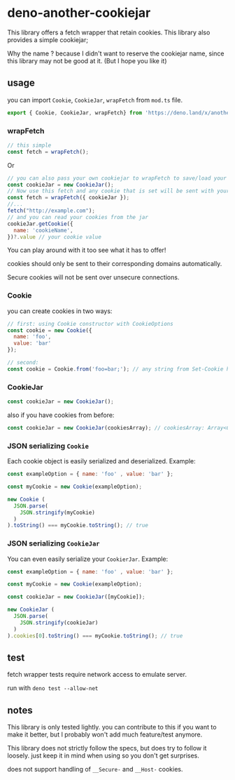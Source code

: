 # deno-another-cookiejar

This library offers a fetch wrapper that retain cookies. This library also provides a simple cookiejar;

Why the name ? because I didn't want to reserve the cookiejar name, since this library may not be good at it. (But I hope you like it)

## usage

you can import `Cookie`, `CookieJar`, `wrapFetch` from `mod.ts` file.

```js
export { Cookie, CookieJar, wrapFetch} from 'https://deno.land/x/another_cookiejar@v1.0.0/mod.ts';
```

### wrapFetch

```js
// this simple
const fetch = wrapFetch();
```

Or

```js
// you can also pass your own cookiejar to wrapFetch to save/load your cookies
const cookieJar = new CookieJar();
// Now use this fetch and any cookie that is set will be sent with your next requests automatically
const fetch = wrapFetch({ cookieJar });
//...
fetch("http://example.com");
// and you can read your cookies from the jar
cookieJar.getCookie({
  name: 'cookieName',
})?.value // your cookie value
```

You can play around with it too see what it has to offer!

cookies should only be sent to their corresponding domains automatically.

Secure cookies will not be sent over unsecure connections.

### Cookie

you can create cookies in two ways:

```js
// first: using Cookie constructor with CookieOptions
const cookie = new Cookie({
  name: 'foo',
  value: 'bar'
});
```

```js
// second: 
const cookie = Cookie.from('foo=bar;'); // any string from Set-Cookie header value is also valid.
```

### CookieJar

```js
const cookieJar = new CookieJar();
```

also if you have cookies from before:

```js
const cookieJar = new CookieJar(cookiesArray); // cookiesArray: Array<Cookie> | Array<CookieOptions>
```

### JSON serializing `Cookie`

Each cookie object is easily serialized and deserialized. Example:

```js
const exampleOption = { name: 'foo' , value: 'bar' };

const myCookie = new Cookie(exampleOption);

new Cookie ( 
  JSON.parse(
    JSON.stringify(myCookie)
  )
).toString() === myCookie.toString(); // true

```

### JSON serializing `CookieJar`

You can even easily serialize your `CookierJar`. Example:

```js
const exampleOption = { name: 'foo' , value: 'bar' };

const myCookie = new Cookie(exampleOption);

const cookieJar = new CookieJar([myCookie]);

new CookieJar (
  JSON.parse(
    JSON.stringify(cookieJar)
  )
).cookies[0].toString() === myCookie.toString(); // true
```

## test

fetch wrapper tests require network access to emulate server.

run with `deno test --allow-net`

## notes

This library is only tested lightly. you can contribute to this if you want to make it better, but I probably won't add much feature/test anymore.

This library does not strictly follow the specs, but does try to follow it loosely. just keep it in mind when using so you don't get surprises.

does not support handling of `__Secure-` and `__Host-` cookies.
